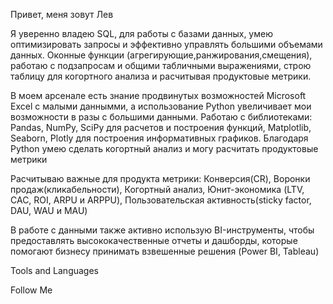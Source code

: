 Привет, меня зовут Лев

Я уверенно владею SQL, для работы с базами данных, умею оптимизировать запросы и эффективно управлять большими объемами данных.
                      Оконные функции (агрегирующие,ранжирования,смещения), работаю с подзапросам и общими табличными выражениями, строю таблицу для когортного анализа и расчитывая продуктовые метрики.

В моем арсенале есть знание продвинутых возможностей Microsoft Excel с малыми даннымми, а использование Python увеличивает мои возможности в разы с большими данными. 
         Работаю с библиотеками: Pandas, NumPy, SciPy для расчетов и построения функций, Matplotlib, Seaborn, Plotly для построения информативных графиков. Благодаря Python умею сделать когортный анализ и могу расчитать продуктовые метрики

Расчитываю важные для продукта метрики: Конверсия(CR), Воронки продаж(кликабельности), Когортный анализ, Юнит-экономика (LTV, CAC, ROI, ARPU и ARPPU), Пользовательская активность(sticky factor, DAU, WAU и MAU)

В работе с данными также активно использую BI-инструменты, чтобы предоставлять высококачественные отчеты и дашборды, которые помогают бизнесу принимать взвешенные решения (Power BI, Tableau)


Tools and Languages


Follow Me
